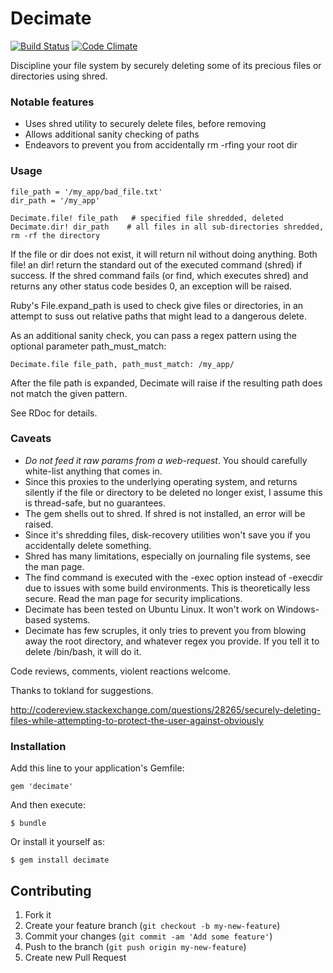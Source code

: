 # Decimate

[![Build Status](https://travis-ci.org/justinwiley/decimate.png?branch=master)](https://travis-ci.org/justinwiley/decimate)
[![Code Climate](https://codeclimate.com/github/justinwiley/decimate.png)](https://codeclimate.com/github/justinwiley/decimate)

Discipline your file system by securely deleting some of its precious files or directories using shred.

### Notable features

 - Uses shred utility to securely delete files, before removing
 - Allows additional sanity checking of paths
 - Endeavors to prevent you from accidentally rm -rfing your root dir

### Usage

    file_path = '/my_app/bad_file.txt'
    dir_path = '/my_app'

    Decimate.file! file_path   # specified file shredded, deleted
    Decimate.dir! dir_path    # all files in all sub-directories shredded, rm -rf the directory

If the file or dir does not exist, it will return nil without doing anything.  Both file! an dir! return the standard out of the executed command (shred) if success.  If the shred command fails (or find, which executes shred) and returns any other status code besides 0, an exception will be raised.

Ruby's File.expand_path is used to check give files or directories, in an attempt to suss out relative paths that might lead to a dangerous delete. 

As an additional sanity check, you can pass a regex pattern using the optional parameter path_must_match:

    Decimate.file file_path, path_must_match: /my_app/

After the file path is expanded, Decimate will raise if the resulting path does not match the given pattern.

See RDoc for details.

### Caveats

 - *Do not feed it raw params from a web-request*.  You should carefully white-list anything that comes in.
 - Since this proxies to the underlying operating system, and returns silently if the file or directory to be deleted no longer exist, I assume this is thread-safe, but no guarantees.
 - The gem shells out to shred.  If shred is not installed, an error will be raised.
 - Since it's shredding files, disk-recovery utilities won't save you if you accidentally delete something.
 - Shred has many limitations, especially on journaling file systems, see the man page.
 - The find command is executed with the -exec option instead of -execdir due to issues with some build environments.  This is theoretically less secure.  Read the man page for security implications.
 - Decimate has been tested on Ubuntu Linux.  It won't work on Windows-based systems.
 - Decimate has few scruples, it only tries to prevent you from blowing away the root directory, and whatever regex you provide.  If you tell it to delete /bin/bash, it will do it.

Code reviews, comments, violent reactions welcome.

Thanks to tokland for suggestions.

http://codereview.stackexchange.com/questions/28265/securely-deleting-files-while-attempting-to-protect-the-user-against-obviously


### Installation

Add this line to your application's Gemfile:

    gem 'decimate'

And then execute:

    $ bundle

Or install it yourself as:

    $ gem install decimate

## Contributing

1. Fork it
2. Create your feature branch (`git checkout -b my-new-feature`)
3. Commit your changes (`git commit -am 'Add some feature'`)
4. Push to the branch (`git push origin my-new-feature`)
5. Create new Pull Request

